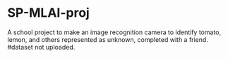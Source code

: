 # SP-MLAI-proj

A school project to make an image recognition camera to identify tomato, lemon, and others represented as unknown, completed with a friend.
#dataset not uploaded.

